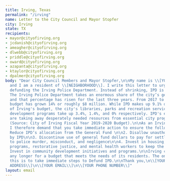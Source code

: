 ```yaml
---
title: Irving, Texas
permalink: "/irving"
name: Letter to the City Council and Mayor Stopfer
city: Irving
state: TX
recipients:
- mayor@cityofirving.org
- jcdanish@cityofirving.org
- ameagher@cityofirving.org
- dlwebb@cityofirving.org
- priddle@cityofirving.org
- oward@cityofirving.org
- azapanta@cityofirving.org
- ktaylor@cityofirving.org
- dpalmer@cityofirving.org
body: "Dear City Council Members and Mayor Stopfer,\n\nMy name is \\[YOUR NAME\\]
  and I am a resident of \\[NEIGHBORHOOD\\]. I write this letter to urge you to begin
  defunding the Irving Police Department. Instead of shrinking, IPD is growing exponentially.
  The Irving Police Department takes an enormous share of the city’s general fund,
  and that percentage has risen for the last three years. From 2017 to 2020 IPD's
  budget has grown 14% or roughly $8 million. While IPD makes up 9.1% of the city
  of Irving's budget, the city's libraries, parks and recreation services, and community
  development programs take up 3.4%, 1.4%, and 0% respectively. IPD's expenditures
  are taking away desperately needed resources from essential city programs and services.
  (Source: City of Irving Fiscal Year 2019-2020 Budget).\n\nAs an Irving resident,
  I therefore demand that you take immediate action to ensure the following:\n\n1.
  Reduce IPD’s allocation from the General Fund \n\n2. Disallow unauthorized overtime
  by IPD\n\n3. Discontinue use of general fund dollars to pay for settlements due
  to police murder, misconduct, and negligence\n\n4. Invest in housing, jobs, youth
  programs, restorative justice, and mental health workers to keep the community safe.\n\n5.
  Invest in community development initiatives and programs.\n\nIrving cannot wait
  any longer for a budget that meets the needs of its residents. The only way to achieve
  this is to take immediate steps to Defund IPD.\n\nThank you,\n\\[YOUR NAME\\]\n\\[YOUR
  ADDRESS\\]\n\\[YOUR EMAIL\\]\n\\[YOUR PHONE NUMBER\\]"
layout: email
---
```


